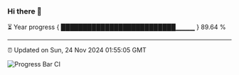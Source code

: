 ### Hi there 👋

⏳ Year progress { ██████████████████████████▁▁▁▁ } 89.64 %

---

⏰ Updated on Sun, 24 Nov 2024 01:55:05 GMT

![Progress Bar CI](https://github.com/ZhaoGui/ZhaoGui/workflows/Progress%20Bar%20CI/badge.svg)
